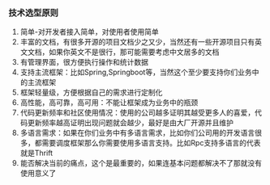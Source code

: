 ### 技术选型原则
1. 简单-对开发者接入简单，对使用者使用简单
2. 丰富的文档，有很多开源的项目文档少之又少，当然还有一些开源项目只有英文文档，如果你英文不是很行，那可能需要考虑中文居多的文档
3. 有管理界面，很方便执行操作和统计数据
4. 支持主流框架：比如Spring,Springboot等，当然这个至少要支持你们业务中的主流框架
5. 框架轻量级，方便根据自己的需求进行定制化
6. 高性能，高可靠，高可用：不能让框架成为业务中的瓶颈
7. 代码更新频率和社区使用情况：使用的公司越多证明其越受更多人的喜爱，代码更新频率越高证明出现问题就会越少，最好是由大厂开源并且维护
8. 多语言需求：如果在你们业务中有多语言需求，比如你们公司用的开发语言很多，都需要调度框架那么你需要使用多语言支持。比如Rpc支持多语言的代表就是Thrift
9. 能否解决当前的痛点，这个是最重要的，如果连基本问题都解决不了那就没有使用意义了
  
